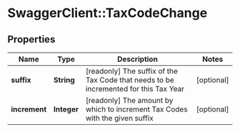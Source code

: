 # SwaggerClient::TaxCodeChange

## Properties
Name | Type | Description | Notes
------------ | ------------- | ------------- | -------------
**suffix** | **String** | [readonly] The suffix of the Tax Code that needs to be incremented for this Tax Year | [optional] 
**increment** | **Integer** | [readonly] The amount by which to increment Tax Codes with the given suffix | [optional] 

